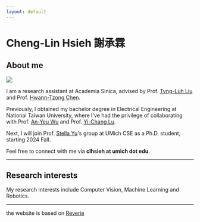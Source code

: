 ```yaml
---
layout: default
---
```

# Cheng-Lin Hsieh 謝承霖

## About me
<div class="image-padding">
<div class="image-cropper">
    <img src="../images/me.png" class="profile-pic">
</div>
</div>


I am a research assistant at Academia Sinica, advised by Prof. [Tyng-Luh Liu](https://homepage.iis.sinica.edu.tw/pages/liutyng/index_en.html) and Prof. [Hwann-Tzong Chen](https://htchen.github.io/). 

Previously, I obtained my bachelor degree in Electrical Engineering at National Taiwan University, where I've had the privilege of collaborating with Prof. [An-Yeu Wu](https://access.ee.ntu.edu.tw/) and Prof. [Yi-Chang Lu](https://sites.google.com/view/ldps-giee-ntu/home/advisor).

Next, I will join Prof. [Stella Yu](https://web.eecs.umich.edu/~stellayu/)'s group at UMich CSE as a Ph.D. student, starting 2024 Fall. 

Feel free to connect with me via **clhsieh at umich dot edu**.

---
## Research interests
My research interests include Computer Vision, Machine Learning and Robotics.

---
the website is based on [Reverie](https://reverie.pages.dev)